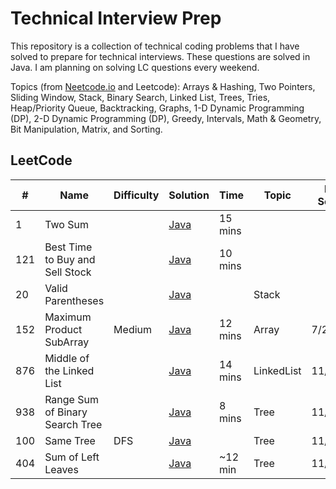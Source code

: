 # Technical Interview Prep

This repository is a collection of technical coding problems that I have solved to prepare for technical interviews. These questions are solved in Java. I am planning on solving LC questions every weekend.

Topics (from [Neetcode.io](https://neetcode.io/practice) and Leetcode): Arrays & Hashing, Two Pointers, Sliding Window, Stack, Binary Search, Linked List, Trees, Tries, Heap/Priority Queue, Backtracking, Graphs, 1-D Dynamic Programming (DP), 2-D Dynamic Programming (DP), Greedy, Intervals, Math & Geometry, Bit Manipulation, Matrix, and Sorting.

## LeetCode

| #        | Name                                                      | Difficulty | Solution                                                                                                                                                | Time              | Topic            | Last Solved |
| -------- | --------------------------------------------------------- | ---------- | ------------------------------------------------------------------------------------------------------------------------------------------------------- | ----------------- | ---------------- | ------ |
| 1        | Two Sum                                                   |            | [Java](https://github.com/Dxsonu7/Technical-Interview-Prep/blob/main/LeetCode/1-TwoSum.java)                                                     | 15 mins           |
| 121      | Best Time to Buy and Sell Stock                           |            | [Java](https://github.com/Dxsonu7/Technical-Interview-Prep/blob/main/LeetCode/121-BestTimeStock.java)                                            | 10 mins           |
| 20       | Valid Parentheses                                         |            | [Java](https://github.com/Dxsonu7/Technical-Interview-Prep/blob/main/LeetCode/20-ValidParentheses.java)                                          |                   |Stack           |
| 152      | Maximum Product SubArray                                  | Medium     | [Java](https://github.com/Dxsonu7/Technical-Interview-Prep/blob/main/LeetCode/152-MaxProdSubArray.java)                                          | 12 mins           |    Array           | 7/27/23           |
| 876      | Middle of the Linked List                                 |            | [Java](https://leetcode.com/problems/middle-of-the-linked-list/solutions/4254348/java-simple-solution-beats-100/)                                   | 14 mins           | LinkedList      | 11/5/23           |
| 938      | Range Sum of Binary Search Tree                           |            | [Java](https://leetcode.com/problems/range-sum-of-bst/solutions/4254962/simple-and-explained-java-solution-recursive-dfs-solution/)                 | 8 mins            | Tree            | 11/5/23           |
| 100      | Same Tree                                                 | DFS        | [Java](https://leetcode.com/problems/same-tree/solutions/4263536/simple-java-solution-beats-100-explained/)                                                   |                   | Tree            | 11/7/23           |
| 404     | Sum of Left Leaves                                         |            | [Java](https://leetcode.com/problems/sum-of-left-leaves/description/)                                                                               | ~12 min           | Tree            | 11/11/23          |